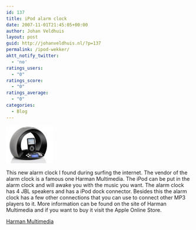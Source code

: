 ```yaml
---
id: 137
title: iPod alarm clock
date: 2007-11-01T21:45:05+00:00
author: Johan Veldhuis
layout: post
guid: http://johanveldhuis.nl/?p=137
permalink: /ipod-wekker/
aktt_notify_twitter:
  - 'no'
ratings_users:
  - "0"
ratings_score:
  - "0"
ratings_average:
  - "0"
categories:
  - Blog
---
```

[![iPod wekker](/wp-content/uploads/2008/03/ontime_black_1_310106.thumbnail.jpg)](/wp-content/uploads/2008/03/ontime_black_1_310106.jpg "iPod wekker")

This new alarm clock I found during surfing the internet. The vendor of the alarm clock is a famous one Harman Multimedia. The iPod can be put in the alarm clock and will awake you with the music you want. The alarm clock has 4 JBL speakers and has a iPod dock connector. Besides this the alarm clock has a few other connections that you can use to connect other MP3 players to it. More information can be found on the site of Harman Multimedia and if you want to buy it visit the Apple Online Store.

<a title="Harman Multimedia" href="http://www.harman-multimedia.com/ontime1.aspx" target="_blank">Harman Multimedia</a>